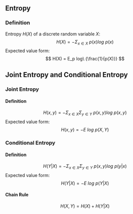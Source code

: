 ## Entropy
### Definition
Entropy $H(X)$ of a discrete random variable $X$:
$$
H(X) = -\Sigma _{x \in X}\ p(x)log\ p(x)
$$
Expected value form:
$$
H(X) = E_p log\ {\frac{1}{p(X)}}
$$
## Joint Entropy and Conditional Entropy
### Joint Entropy
#### Definition
$$
H(x, y) = -\Sigma _{x \in X} \Sigma _{y \in Y} \ p(x,y)log\ p(x, y)
$$
Expected value form:
$$
H(x, y) = -E\ log\ p(X, Y)
$$
### Conditional Entropy
#### Definition
$$
H(Y | X) = -\Sigma _{x \in X}\Sigma _{y \in Y}\ p(x, y) log\ p(y | x)
$$
Expected value form:
$$
H(Y | X) = -E\ log\ p(Y | X)
$$
#### Chain Rule
$$
H(X, Y) = H(X) + H(Y | X)
$$
